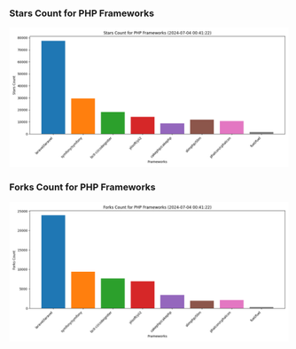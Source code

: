 ### Stars Count for PHP Frameworks

![Stars Chart](./archive/charts/20240704004122_stars_count.png)

### Forks Count for PHP Frameworks

![Forks Chart](./archive/charts/20240704004122_forks_count.png)

